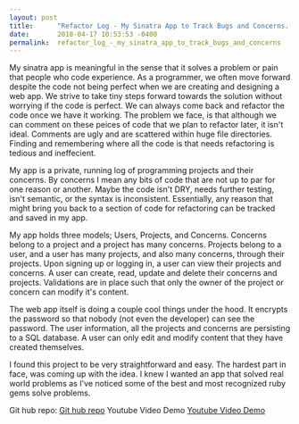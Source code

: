 ```yaml
---
layout: post
title:      "Refactor Log - My Sinatra App to Track Bugs and Concerns. "
date:       2018-04-17 10:53:53 -0400
permalink:  refactor_log_-_my_sinatra_app_to_track_bugs_and_concerns
---
```


My sinatra app is meaningful in the sense that it solves a problem or pain that people who code experience. As a programmer, we often move forward despite the code not being perfect when we are creating and designing a web app. We strive to take tiny steps forward towards the solution without worrying if the code is perfect. We can always come back and refactor the code once we have it working. The problem we face, is that although we can comment on these peices of code that we plan to refactor later, it isn't ideal. Comments are ugly and are scattered within huge file directories. Finding and remembering where all the code is that needs refactoring is tedious and ineffecient. 

My app is a private, running log of programming projects and their concerns. By concerns I mean any bits of code that are not up to par for one reason or another. Maybe the code isn't DRY, needs further testing, isn't semantic, or the syntax is inconsistent. Essentially, any reason that might bring you back to a section of code for refactoring can be tracked and saved in my app. 

My app holds three models; Users, Projects, and Concerns. Concerns belong to a project and a project has many concerns. Projects belong to a user, and a user has many projects, and also many concerns, through their projects. Upon signing up or logging in, a user can view their projects and concerns. A user can create, read, update and delete their concerns and projects. Validations are in place such that only the owner of the project or concern can modify it's content. 

The web app itself is doing a couple cool things under the hood. It encrypts the password so that nobody (not even the developer) can see the password. The user information, all the projects and concerns are persisting to a SQL database. A user can only edit and modify content that they have created themselves.

I found this project to be very straightforward and easy. The hardest part in face, was coming up with the idea. I knew I wanted an app that solved real world problems as I've noticed some of the best and most recognized ruby gems solve problems. 

Git hub repo: [Git hub repo](https://github.com/AubreyNeimeier/Refactor-Log-Sinatra-CMS-App)
Youtube Video Demo [Youtube Video Demo](https://youtu.be/3-mfMgoI2uk)


